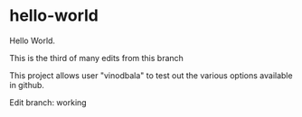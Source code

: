# hello-world
Hello World.

This is the third of many edits from this branch

This project allows user "vinodbala" to test out the various options available in github.

Edit branch: working

